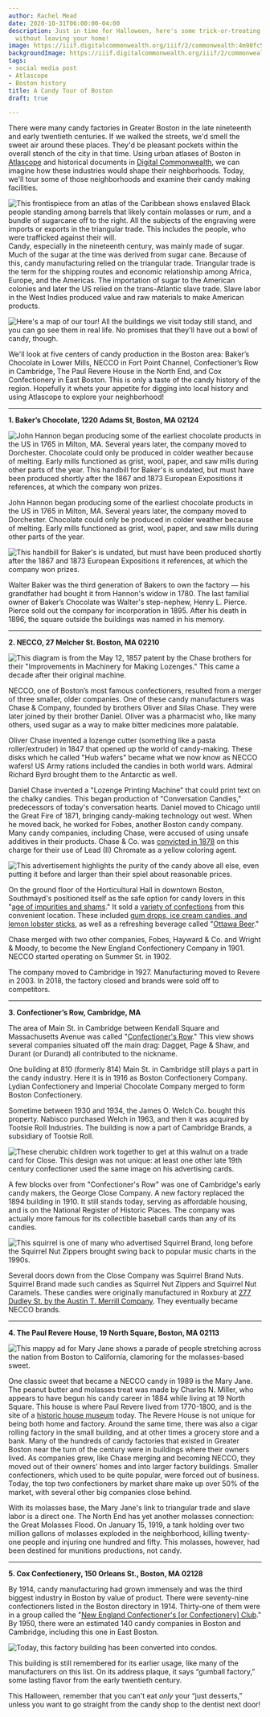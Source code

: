 ```yaml
---
author: Rachel Mead
date: 2020-10-31T06:00:00-04:00
description: Just in time for Halloween, here's some trick-or-treating you can do
  without leaving your home!
image: https://iiif.digitalcommonwealth.org/iiif/2/commonwealth:4m90fc57z/1638,1099,1729,1631/,800/0/default.jpg
backgroundImage: https://iiif.digitalcommonwealth.org/iiif/2/commonwealth:4m90fc57z/1638,1099,1729,1631/,800/0/default.jpg
tags:
- social media post
- Atlascope
- Boston history
title: A Candy Tour of Boston
draft: true

---
```

There were many candy factories in Greater Boston in the late nineteenth and early twentieth centuries. If we walked the streets, we'd smell the sweet air around these places. They'd be pleasant pockets within the overall stench of the city in that time. Using urban atlases of Boston in [Atlascope](http://atlascope.leventhalmap.org/) and historical documents in [Digital Commonwealth](https://www.digitalcommonwealth.org/), we can imagine how these industries would shape their neighborhoods. Today, we'll tour some of those neighborhoods and examine their candy making facilities.

![This frontispiece from an atlas of the Caribbean shows enslaved Black people standing among barrels that likely contain molasses or rum, and a bundle of sugarcane off to the right. All the subjects of the engraving were imports or exports in the triangular trade. This includes the people, who were trafficked against their will.](https://iiif.digitalcommonwealth.org/iiif/2/commonwealth:3f462x83x/full/,1200/0/default.jpg)Candy, especially in the nineteenth century, was mainly made of sugar. Much of the sugar at the time was derived from sugar cane. Because of this, candy manufacturing relied on the triangular trade. Triangular trade is the term for the shipping routes and economic relationship among Africa, Europe, and the Americas. The importation of sugar to the American colonies and later the US relied on the trans-Atlantic slave trade. Slave labor in the West Indies produced value and raw materials to make American products.

![Here's a map of our tour! All the buildings we visit today still stand, and you can go see them in real life. No promises that they'll have out a bowl of candy, though.](/uploads/tour-stops.PNG "Tour Map")

We'll look at five centers of candy production in the Boston area: Baker’s Chocolate in Lower Mills, NECCO in Fort Point Channel, Confectioner’s Row in Cambridge, The Paul Revere House in the North End, and Cox Confectionery in East Boston. This is only a taste of the candy history of the region. Hopefully it whets your appetite for digging into local history and using Atlascope to explore your neighborhood!

***

**1. Baker’s Chocolate, 1220 Adams St, Boston, MA 02124**

![ John Hannon began producing some of the earliest chocolate products in the US in 1765 in Milton, MA. Several years later, the company moved to Dorchester. Chocolate could only be produced in colder weather because of melting. Early mills functioned as grist, wool, paper, and saw mills during other parts of the year.   This handbill for Baker's is undated, but must have been produced shortly after the 1867 and 1873 European Expositions it references, at which the company won prizes.](https://iiif.digitalcommonwealth.org/iiif/2/commonwealth:7m01bp420/full/,1200/0/default.jpg)

John Hannon began producing some of the earliest chocolate products in the US in 1765 in Milton, MA. Several years later, the company moved to Dorchester. Chocolate could only be produced in colder weather because of melting. Early mills functioned as grist, wool, paper, and saw mills during other parts of the year.

![This handbill for Baker's is undated, but must have been produced shortly after the 1867 and 1873 European Expositions it references, at which the company won prizes.](/uploads/bakerfactory.PNG)

Walter Baker was the third generation of Bakers to own the factory — his grandfather had bought it from Hannon's widow in 1780. The last familial owner of Baker’s Chocolate was Walter's step-nephew, Henry L. Pierce. Pierce sold out the company for incorporation in 1895. After his death in 1896, the square outside the buildings was named in his memory.

***

**2. NECCO, 27 Melcher St. Boston, MA 02210**

![This diagram is from the May 12, 1857 patent by the Chase brothers for their "Improvements in Machinery for Making Lozenges." This came a decade after their original machine.](/uploads/patent.PNG)

NECCO, one of Boston’s most famous confectioners, resulted from a merger of three smaller, older companies. One of these candy manufacturers was Chase & Company, founded by brothers Oliver and Silas Chase. They were later joined by their brother Daniel. Oliver was a pharmacist who, like many others, used sugar as a way to make bitter medicines more palatable.

Oliver Chase invented a lozenge cutter (something like a pasta roller/extruder) in 1847 that opened up the world of candy-making. These disks which he called "Hub wafers" became what we now know as NECCO wafers! US Army rations included the candies in both world wars. Admiral Richard Byrd brought them to the Antarctic as well.

Daniel Chase invented a "Lozenge Printing Machine" that could print text on the chalky candies. This began production of "Conversation Candies," predecessors of today's conversation hearts. Daniel moved to Chicago until the Great Fire of 1871, bringing candy-making technology out west. When he moved back, he worked for Fobes, another Boston candy company. Many candy companies, including Chase, were accused of using unsafe additives in their products. Chase & Co. was [convicted in 1878](https://link.gale.com/apps/doc/GT3006577512/NCNP?u=mlin_b_bpublic&sid=NCNP&xid=e674e3eb) on this charge for their use of Lead (II) Chromate as a yellow coloring agent.

![This advertisement highlights the purity of the candy above all else, even putting it before and larger than their spiel about reasonable prices.](/uploads/southmayd-pure.PNG)

On the ground floor of the Horticultural Hall in downtown Boston, Southmayd's positioned itself as the safe option for candy lovers in this "[age of impurities and shams](https://link.gale.com/apps/doc/GT3001741538/NCNP?u=mlin_b_bpublic&sid=NCNP&xid=35f54dc8)." It sold a [variety of confections](https://link.gale.com/apps/doc/GT3001740583/NCNP?u=mlin_b_bpublic&sid=NCNP&xid=910ca1f5) from this convenient location. These included [gum drops, ice cream candies, and lemon lobster sticks](https://www.google.com/books/edition/The_Boston_Almanac_for_the_Year/-YQBAAAAYAAJ?hl=en&gbpv=1&dq=%22southmayd%22+candy+boston&pg=RA8-PA5&printsec=frontcover), as well as a refreshing beverage called "[Ottawa Beer](https://link.gale.com/apps/doc/GT3009821367/NCNP?u=mlin_b_bpublic&sid=NCNP&xid=08775af7)."

Chase merged with two other companies, Fobes, Hayward & Co. and Wright & Moody, to become the New England Confectionery Company in 1901. NECCO started operating on Summer St. in 1902.

The company moved to Cambridge in 1927. Manufacturing moved to Revere in 2003. In 2018, the factory closed and brands were sold off to competitors.

***

**3. Confectioner’s Row, Cambridge, MA**

The area of Main St. in Cambridge between Kendall Square and Massachusetts Avenue was called "[Confectioner's Row](https://cambridgehistory.org/candy/overview.html)." This view shows several companies situated off the main drag: Dagget, Page & Shaw, and Durant (or Durand) all contributed to the nickname.

One building at 810 (formerly 814) Main St. in Cambridge still plays a part in the candy industry. Here it is in 1916 as Boston Confectionery Company. Lydian Confectionery and Imperial Chocolate Company merged to form Boston Confectionery.

Sometime between 1930 and 1934, the James O. Welch Co. bought this property. Nabisco purchased Welch in 1963, and then it was acquired by Tootsie Roll Industries. The building is now a part of Cambridge Brands, a subsidiary of Tootsie Roll.

![These cherubic children work together to get at this walnut on a trade card for Close. This design was not unique: at least one other late 19th century confectioner used the same image on his advertising cards.](/uploads/close-ad.png)

A few blocks over from "Confectioner's Row" was one of Cambridge's early candy makers, the George Close Company. A new factory replaced the 1894 building in 1910. It still stands today, serving as affordable housing, and is on the National Register of Historic Places. The company was actually more famous for its collectible baseball cards than any of its candies.

![This squirrel is one of many who advertised Squirrel Brand, long before the Squirrel Nut Zippers brought swing back to popular music charts in the 1990s.](/uploads/wise-squirrel.png)

Several doors down from the Close Company was Squirrel Brand Nuts. Squirrel Brand made such candies as Squirrel Nut Zippers and Squirrel Nut Caramels. These candies were originally manufactured in Roxbury at [277 Dudley St. by the Austin T. Merrill Company](https://www.ancestrylibrary.com/imageviewer/collections/2469/images/8938611?treeid=&personid=&rc=&usePUB=true&_phsrc=XUf16&_phstart=successSource&pId=461165720). They eventually became NECCO brands.

***

**4. The Paul Revere House, 19 North Square, Boston, MA 02113**

![This mappy ad for Mary Jane shows a parade of people stretching across the nation from Boston to California, clamoring for the molasses-based sweet.](/uploads/maryjane-directmailer.jpg)

One classic sweet that became a NECCO candy in 1989 is the Mary Jane. The peanut butter and molasses treat was made by Charles N. Miller, who appears to have begun his candy career in 1884 while living at 19 North Square. This house is where Paul Revere lived from 1770-1800, and is the site of a [historic house museum](http://paulreverehouse.org/) today. The Revere House is not unique for being both home and factory. Around the same time, there was also a cigar rolling factory in the small building, and at other times a grocery store and a bank. Many of the hundreds of candy factories that existed in Greater Boston near the turn of the century were in buildings where their owners lived. As companies grew, like Chase merging and becoming NECCO, they moved out of their owners’ homes and into larger factory buildings. Smaller confectioners, which used to be quite popular, were forced out of business. Today, the top two confectioners by market share make up over 50% of the market, with several other big companies close behind.

With its molasses base, the Mary Jane's link to triangular trade and slave labor is a direct one. The North End has yet another molasses connection: the Great Molasses Flood. On January 15, 1919, a tank holding over two million gallons of molasses exploded in the neighborhood, killing twenty-one people and injuring one hundred and fifty. This molasses, however, had been destined for munitions productions, not candy.

***

**5. Cox Confectionery, 150 Orleans St., Boston, MA 02128**

By 1914, candy manufacturing had grown immensely and was the third biggest industry in Boston by value of product. There were seventy-nine confectioners listed in the Boston directory in 1914. Thirty-one of them were in a group called the "[New England Confectioner's \[or Confectionery\] Club](https://search-proquest-com.ezproxy.bpl.org/docview/502827678?accountid=9675)." By 1950, there were an estimated 140 candy companies in Boston and Cambridge, including this one in East Boston.

![Today, this factory building has been converted into condos.](/uploads/gumball-factory.PNG)

This building is still remembered for its earlier usage, like many of the manufacturers on this list. On its address plaque, it says “gumball factory,” some lasting flavor from the early twentieth century.

This Halloween, remember that you can't eat _only_ your “just desserts,” unless you want to go straight from the candy shop to the dentist next door!